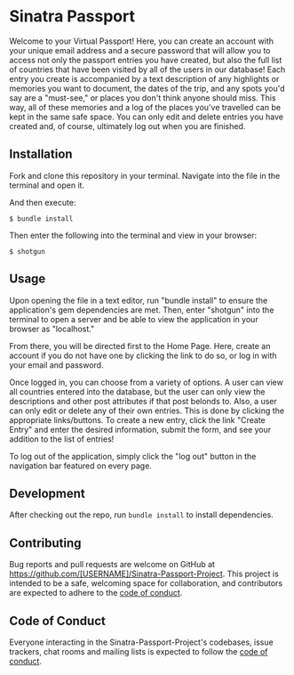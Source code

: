 # Sinatra Passport

Welcome to your Virtual Passport! Here, you can create an account with your unique email address and a secure password that will allow you to access not only the passport entries you have created, but also the full list of countries that have been visited by all of the users in our database! Each entry you create is accompanied by a text description of any highlights or memories you want to document, the dates of the trip, and any spots you'd say are a "must-see," or places you don't think anyone should miss. This way, all of these memories and a log of the places you've travelled can be kept in the same safe space. You can only edit and delete entries you have created and, of course, ultimately log out when you are finished. 

## Installation

Fork and clone this repository in your terminal. 
Navigate into the file in the terminal and open it.

And then execute:

    $ bundle install

Then enter the following into the terminal and view in your browser:

    $ shotgun


## Usage

Upon opening the file in a text editor, run "bundle install" to ensure the application's gem dependencies are met. Then, enter "shotgun" into the terminal to open a server and be able to view the application in your browser as "localhost."

From there, you will be directed first to the Home Page. Here, create an account if you do not have one by clicking the link to do so, or log in with your email and password. 

Once logged in, you can choose from a variety of options. A user can view all countries entered into the database, but the user can only view the descriptions and other post attributes if that post belonds to. Also, a user can only edit or delete any of their own entries. This is done by clicking the appropriate links/buttons. To create a new entry, click the link "Create Entry" and enter the desired information, submit the form, and see your addition to the list of entries!

To log out of the application, simply click the "log out" button in the navigation bar featured on every page. 

## Development

After checking out the repo, run `bundle install` to install dependencies. 

## Contributing

Bug reports and pull requests are welcome on GitHub at https://github.com/[USERNAME]/Sinatra-Passport-Project. This project is intended to be a safe, welcoming space for collaboration, and contributors are expected to adhere to the [code of conduct](https://github.com/[USERNAME]/Sinatra-Passport-Project/blob/master/CODE_OF_CONDUCT.md).

## Code of Conduct

Everyone interacting in the Sinatra-Passport-Project's codebases, issue trackers, chat rooms and mailing lists is expected to follow the [code of conduct](https://github.com/[USERNAME]/Sinatra-Passport-Project/blob/master/CODE_OF_CONDUCT.md).
